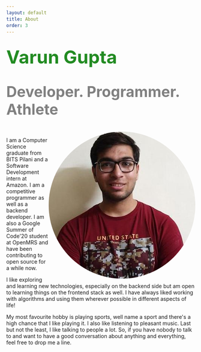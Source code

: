 ```yaml
---
layout: default
title: About
order: 3
---
```


## <span style="color:#228B22; font-size:2.3em"> Varun Gupta </span>

# <span style="color:grey; font-size:1.40em"> Developer. Programmer. Athlete </span>

<br/>
<img src="/assets/images/profile.jpeg" style="border-radius:50%; float:right;">

I am a Computer Science graduate from BITS Pilani and a Software Development intern at Amazon. I am a competitive programmer as well as a backend developer. I am also a Google Summer of Code'20 student at OpenMRS and have been contributing to open source for a while now.

I like exploring and learning new technologies, especially on the backend side but am open to learning things on the frontend stack as well. I have always liked working with algorithms and using them wherever possible in different aspects of life!

My most favourite hobby is playing sports, well name a sport and there's a high chance that I like playing it. I also like listening to pleasant music. Last but not the least, I like talking to people a lot. So, if you have nobody to talk to and want to have a good conversation about anything and everything, feel free to drop me a line.